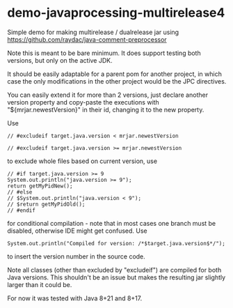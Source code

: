 # demo-javaprocessing-multirelease4

Simple demo for making multirelease / dualrelease jar using https://github.com/raydac/java-comment-preprocessor

Note this is meant to be bare minimum.
It does support testing both versions, but only on the active JDK.

It should be easily adaptable for a parent pom for another project, in which case
the only modifications in the other project would be the JPC directives.

You can easily extend it for more than 2 versions, just declare another version property
and copy-paste the executions with "${mrjar.newestVersion}" in their id, changing it
to the new property.

Use
```
// #excludeif target.java.version < mrjar.newestVersion

// #excludeif target.java.version >= mrjar.newestVersion
```
to exclude whole files based on current version, use
```
// #if target.java.version >= 9
System.out.println("java.version >= 9");
return getMyPidNew();
// #else
// $System.out.println("java.version < 9");
// $return getMyPidOld();
// #endif
```
for conditional compilation - note that in most cases one branch must be disabled, otherwise
IDE might get confused. Use
```
System.out.println("Compiled for version: /*$target.java.version$*/");
```
to insert the version number in the source code.

Note all classes (other than excluded by "excludeif") are compiled for both Java versions.
This shouldn't be an issue but makes the resulting jar slightly larger than it could be.

For now it was tested with Java 8+21 and 8+17.
